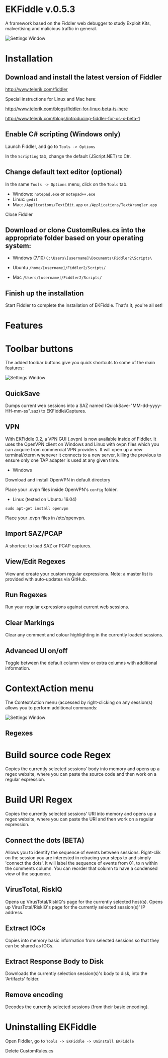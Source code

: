 # EKFiddle v.0.5.3

A framework based on the Fiddler web debugger to study Exploit Kits, malvertising and malicious traffic in general.

![Settings Window](https://github.com/malwareinfosec/EKFiddle/blob/master/Screenshots/Main_view.png)

# Installation

## Download and install the latest version of Fiddler

http://www.telerik.com/fiddler

Special instructions for Linux and Mac here:

http://www.telerik.com/blogs/fiddler-for-linux-beta-is-here

http://www.telerik.com/blogs/introducing-fiddler-for-os-x-beta-1

## Enable C# scripting (Windows only)

Launch Fiddler, and go to `Tools -> Options`

In the `Scripting` tab, change the default (JScript.NET) to C#. 

## Change default text editor (optional)

In the same `Tools -> Options` menu, click on the `Tools` tab.

* Windows: `notepad.exe` or `notepad++.exe`
* Linux: `gedit`
* Mac: `/Applications/TextEdit.app` or `/Applications/TextWrangler.app`

Close Fiddler

## Download or clone CustomRules.cs into the appropriate folder based on your operating system:

* Windows (7/10) `C:\Users\[username]\Documents\Fiddler2\Scripts\`

* Ubuntu `/home/[username]/Fiddler2/Scripts/`

* Mac `/Users/[username]/Fiddler2/Scripts/`

## Finish up the installation

Start Fiddler to complete the installation of EKFiddle. That's it, you're all set!

# Features

# Toolbar buttons

The added toolbar buttons give you quick shortcuts to some of the main features:

![Settings Window](https://github.com/malwareinfosec/EKFiddle/blob/master/Screenshots/toolbar.png)

## QuickSave

Dumps current web sessions into a SAZ named (QuickSave-"MM-dd-yyyy-HH-mm-ss".saz) to EKFiddle\Captures\.

## VPN

With EKFiddle 0.2, a VPN GUI (.ovpn) is now available inside of Fiddler.
It uses the OpenVPN client on Windows and Linux with ovpn files which you can acquire from commercial VPN providers.
It will open up a new terminal/xterm whenever it connects to a new server, killing the previous to ensure only one TAP adapter is used at any given time. 

* Windows

Download and install OpenVPN in default directory

Place your .ovpn files inside OpenVPN's `config` folder.

* Linux (tested on Ubuntu 16.04)

`sudo apt-get install openvpn`

Place your .ovpn files in /etc/openvpn.

## Import SAZ/PCAP

A shortcut to load SAZ or PCAP captures.

## View/Edit Regexes

View and create your custom regular expressions. Note: a master list is provided with auto-updates via GitHub.

## Run Regexes

Run your regular expressions against current web sessions.

## Clear Markings

Clear any comment and colour highlighting in the currently loaded sessions.

## Advanced UI on/off

Toggle between the default column view or extra columns with additional information.

# ContextAction menu

The ContextAction menu (accessed by right-clicking on any session(s) allows you to perform additional commands:

![Settings Window](https://github.com/malwareinfosec/EKFiddle/blob/master/Screenshots/ContextAction.png)

## Regexes

# Build source code Regex
Copies the currently selected sessions' body into memory and opens up a regex website, where you can paste the source code and then work on a regular expression.

# Build URI Regex
Copies the currently selected sessions' URI into memory and opens up a regex website, where you can paste the URI and then work on a regular expression.

## Connect the dots (BETA)

Allows you to identify the sequence of events between sessions. Right-clik on the session you are interested in retracing your steps to and simply 'connect the dots'. It will label the sequence of events from 01, to n within the comments column. You can reorder that column to have a condensed view of the sequence.

## VirusTotal, RiskIQ

Opens up VirusTotal/RiskIQ's page for the currently selected host(s).
Opens up VirusTotal/RiskIQ's page for the currently selected session(s)' IP address.

## Extract IOCs

Copies into memory basic information from selected sessions so that they can be shared as IOCs.

## Extract Response Body to Disk

Downloads the currently selection session(s)'s body to disk, into the 'Artifacts' folder.

## Remove encoding

Decodes the currently selected sessions (from their basic encoding).

# Uninstalling EKFiddle

Open Fiddler, go to `Tools -> EKFiddle -> Uninstall EKFiddle`

Delete CustomRules.cs
